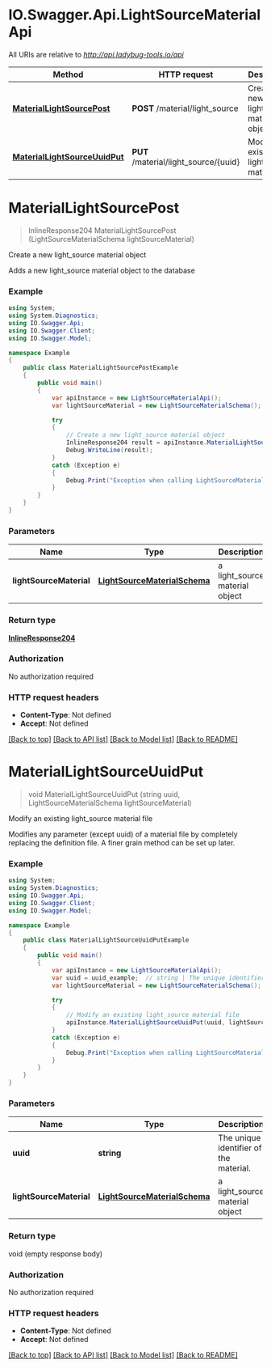 # IO.Swagger.Api.LightSourceMaterialApi

All URIs are relative to *http://api.ladybug-tools.io/api*

Method | HTTP request | Description
------------- | ------------- | -------------
[**MaterialLightSourcePost**](LightSourceMaterialApi.md#materiallightsourcepost) | **POST** /material/light_source | Create a new light_source material object
[**MaterialLightSourceUuidPut**](LightSourceMaterialApi.md#materiallightsourceuuidput) | **PUT** /material/light_source/{uuid} | Modify an existing light_source material file


<a name="materiallightsourcepost"></a>
# **MaterialLightSourcePost**
> InlineResponse204 MaterialLightSourcePost (LightSourceMaterialSchema lightSourceMaterial)

Create a new light_source material object

Adds a new light_source material object to the database

### Example
```csharp
using System;
using System.Diagnostics;
using IO.Swagger.Api;
using IO.Swagger.Client;
using IO.Swagger.Model;

namespace Example
{
    public class MaterialLightSourcePostExample
    {
        public void main()
        {
            var apiInstance = new LightSourceMaterialApi();
            var lightSourceMaterial = new LightSourceMaterialSchema(); // LightSourceMaterialSchema | a light_source material object

            try
            {
                // Create a new light_source material object
                InlineResponse204 result = apiInstance.MaterialLightSourcePost(lightSourceMaterial);
                Debug.WriteLine(result);
            }
            catch (Exception e)
            {
                Debug.Print("Exception when calling LightSourceMaterialApi.MaterialLightSourcePost: " + e.Message );
            }
        }
    }
}
```

### Parameters

Name | Type | Description  | Notes
------------- | ------------- | ------------- | -------------
 **lightSourceMaterial** | [**LightSourceMaterialSchema**](LightSourceMaterialSchema.md)| a light_source material object | 

### Return type

[**InlineResponse204**](InlineResponse204.md)

### Authorization

No authorization required

### HTTP request headers

 - **Content-Type**: Not defined
 - **Accept**: Not defined

[[Back to top]](#) [[Back to API list]](../README.md#documentation-for-api-endpoints) [[Back to Model list]](../README.md#documentation-for-models) [[Back to README]](../README.md)

<a name="materiallightsourceuuidput"></a>
# **MaterialLightSourceUuidPut**
> void MaterialLightSourceUuidPut (string uuid, LightSourceMaterialSchema lightSourceMaterial)

Modify an existing light_source material file

Modifies any parameter (except uuid) of a material file by completely replacing the definition file. A finer grain method can be set up later.

### Example
```csharp
using System;
using System.Diagnostics;
using IO.Swagger.Api;
using IO.Swagger.Client;
using IO.Swagger.Model;

namespace Example
{
    public class MaterialLightSourceUuidPutExample
    {
        public void main()
        {
            var apiInstance = new LightSourceMaterialApi();
            var uuid = uuid_example;  // string | The unique identifier of the material.
            var lightSourceMaterial = new LightSourceMaterialSchema(); // LightSourceMaterialSchema | a light_source material object

            try
            {
                // Modify an existing light_source material file
                apiInstance.MaterialLightSourceUuidPut(uuid, lightSourceMaterial);
            }
            catch (Exception e)
            {
                Debug.Print("Exception when calling LightSourceMaterialApi.MaterialLightSourceUuidPut: " + e.Message );
            }
        }
    }
}
```

### Parameters

Name | Type | Description  | Notes
------------- | ------------- | ------------- | -------------
 **uuid** | **string**| The unique identifier of the material. | 
 **lightSourceMaterial** | [**LightSourceMaterialSchema**](LightSourceMaterialSchema.md)| a light_source material object | 

### Return type

void (empty response body)

### Authorization

No authorization required

### HTTP request headers

 - **Content-Type**: Not defined
 - **Accept**: Not defined

[[Back to top]](#) [[Back to API list]](../README.md#documentation-for-api-endpoints) [[Back to Model list]](../README.md#documentation-for-models) [[Back to README]](../README.md)

